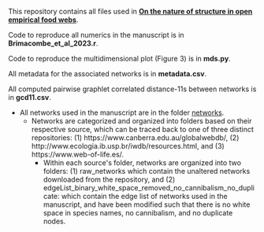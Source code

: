 This repository contains all files used in <ins>**On the nature of structure in open empirical food webs**</ins>.

Code to reproduce all numerics in the manuscript is in **Brimacombe_et_al_2023.r**.

Code to reproduce the multidimensional plot (Figure 3) is in **mds.py**.

All metadata for the associated networks is in **metadata.csv**.

All computed pairwise graphlet correlated distance-11s between networks is in **gcd11.csv**.

<ul>
  <li>All networks used in the manuscript are in the folder <ins>networks</ins>.
  <ul>
  <li>Networks are categorized and organized into folders based on their respective source, which can be traced back to one of three distinct repositories: (1) https://www.canberra.edu.au/globalwebdb/, (2) http://www.ecologia.ib.usp.br/iwdb/resources.html, and (3) https://www.web-of-life.es/.
  <ul>
  <li>Within each source's folder, networks are organized into two folders: (1) raw_networks which contain the unaltered networks downloaded from the repository, and (2) edgeList_binary_white_space_removed_no_cannibalism_no_duplicate: which contain the edge list of networks used in the manuscript, and have been modified such that there is no white space in species names, no cannibalism, and no duplicate nodes.</li>
  </ul>
  </li>
  </ul>
  </li>
</ul>
 
